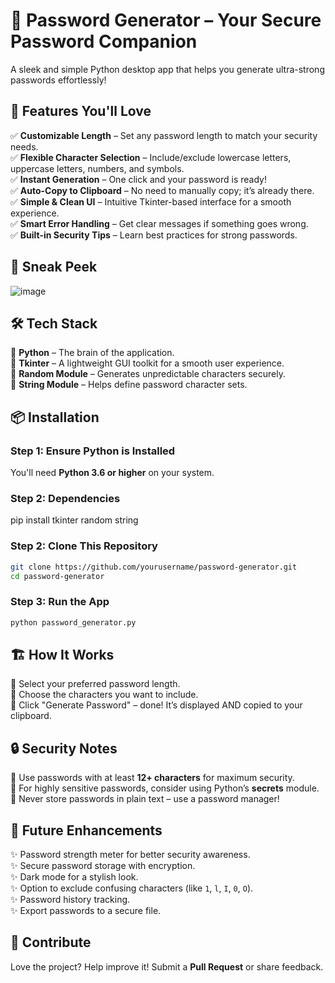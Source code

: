 # 🔐 Password Generator – Your Secure Password Companion  

A sleek and simple Python desktop app that helps you generate ultra-strong passwords effortlessly!  

## 🚀 Features You'll Love  

✅ **Customizable Length** – Set any password length to match your security needs.  
✅ **Flexible Character Selection** – Include/exclude lowercase letters, uppercase letters, numbers, and symbols.  
✅ **Instant Generation** – One click and your password is ready!  
✅ **Auto-Copy to Clipboard** – No need to manually copy; it’s already there.  
✅ **Simple & Clean UI** – Intuitive Tkinter-based interface for a smooth experience.  
✅ **Smart Error Handling** – Get clear messages if something goes wrong.  
✅ **Built-in Security Tips** – Learn best practices for strong passwords.  

## 📸 Sneak Peek  

![image](https://github.com/user-attachments/assets/7a0c9572-e390-4e16-87eb-1a891f228207)

 

## 🛠️ Tech Stack  

🔹 **Python** – The brain of the application.  
🔹 **Tkinter** – A lightweight GUI toolkit for a smooth user experience.  
🔹 **Random Module** – Generates unpredictable characters securely.  
🔹 **String Module** – Helps define password character sets.  

## 📦 Installation  

### Step 1: Ensure Python is Installed  
You'll need **Python 3.6 or higher** on your system.

### Step 2: Dependencies 
pip install tkinter random string 

### Step 2: Clone This Repository  
```bash
git clone https://github.com/yourusername/password-generator.git
cd password-generator
```
### Step 3: Run the App  
```bash
python password_generator.py
```

## 🏗️ How It Works  

🔹 Select your preferred password length.  
🔹 Choose the characters you want to include.  
🔹 Click "Generate Password" – done! It’s displayed AND copied to your clipboard.  

## 🔒 Security Notes  

🛑 Use passwords with at least **12+ characters** for maximum security.  
🛑 For highly sensitive passwords, consider using Python’s **secrets** module.  
🛑 Never store passwords in plain text – use a password manager!  

## 🔮 Future Enhancements  

✨ Password strength meter for better security awareness.  
✨ Secure password storage with encryption.  
✨ Dark mode for a stylish look.  
✨ Option to exclude confusing characters (like `1`, `l`, `I`, `0`, `O`).  
✨ Password history tracking.  
✨ Export passwords to a secure file.  

## 🤝 Contribute  

Love the project? Help improve it! Submit a **Pull Request** or share feedback.  
